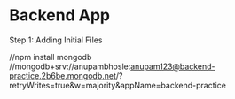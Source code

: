 # Backend App

Step 1: Adding Initial Files

//npm install mongodb
//mongodb+srv://anupambhosle:anupam123@backend-practice.2b6be.mongodb.net/?retryWrites=true&w=majority&appName=backend-practice
 